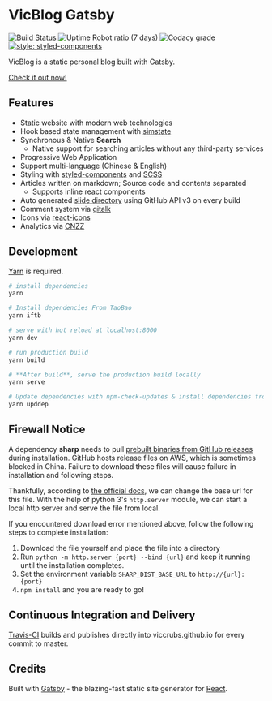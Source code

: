 # VicBlog Gatsby

[![Build Status](https://travis-ci.org/vicblog/VicBlog-Gatsby.svg?branch=master)](https://travis-ci.org/vicblog/VicBlog-Gatsby)
![Uptime Robot ratio (7 days)](https://img.shields.io/uptimerobot/ratio/7/m783121264-44b0baa03c3161906ebe4cea.svg?style=flat-square)
![Codacy grade](https://img.shields.io/codacy/grade/72cd7c1496d643b98404521f33b5a7ff.svg?style=flat-square)
[![style: styled-components](https://img.shields.io/badge/style-%F0%9F%92%85%20styled--components-orange.svg?colorB=daa357&colorA=db748e)](https://github.com/styled-components/styled-components)

VicBlog is a static personal blog built with Gatsby.

[Check it out now!](https://viccrubs.me)

## Features

- Static website with modern web technologies
- Hook based state management with [simstate](https://github.com/viccrubs/simstate)
- Synchronous & Native **Search**
    - Native support for searching articles without any third-party services
- Progressive Web Application
- Support multi-language (Chinese & English)
- Styling with [styled-components](https://github.com/styled-components/styled-components) and [SCSS](https://sass-lang.com/)
- Articles written on markdown; Source code and contents separated
    - Supports inline react components
- Auto generated [slide directory](https://viccrubs.me/slides) using GitHub API v3 on every build
- Comment system via [gitalk](https://github.com/gitalk/gitalk)
- Icons via [react-icons](https://github.com/react-icons/react-icons)
- Analytics via [CNZZ](https://www.cnzz.com)

## Development

[Yarn](https://yarnpkg.com/) is required.

``` bash
# install dependencies
yarn

# Install dependencies From TaoBao
yarn iftb

# serve with hot reload at localhost:8000
yarn dev

# run production build
yarn build

# **After build**, serve the production build locally
yarn serve

# Update dependencies with npm-check-updates & install dependencies from Taobao
yarn upddep
```

## Firewall Notice

A dependency **sharp** needs to pull [prebuilt binaries from GitHub releases](https://github.com/lovell/sharp-libvips/releases) during installation. GitHub hosts release files on AWS, which is sometimes blocked in China. Failure to download these files will cause failure in installation and following steps.

Thankfully, according to [the official docs](http://sharp.pixelplumbing.com/en/stable/install/#pre-compiled-libvips-binaries), we can change the base url for this file. With the help of python 3's `http.server` module, we can start a local http server and serve the file from local.

If you encountered download error mentioned above, follow the following steps to complete installation:

1. Download the file yourself and place the file into a directory
2. Run `python -m http.server {port} --bind {url}` and keep it running until the installation completes.
3. Set the environment variable `SHARP_DIST_BASE_URL` to `http://{url}:{port}`
4. `npm install` and you are ready to go!


## Continuous Integration and Delivery

[Travis-CI](https://travis-ci.org) builds and publishes directly into viccrubs.github.io for every commit to master.

## Credits

Built with [Gatsby](https://www.gatsbyjs.org/) - the blazing-fast static site generator for [React](https://facebook.github.io/react/).
